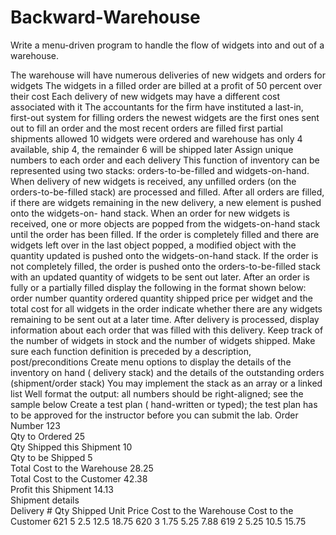 # Backward-Warehouse

Write a menu-driven program to handle the flow of widgets into and out of a warehouse.

The warehouse will have numerous deliveries of new widgets and orders for widgets
The widgets in a filled order are billed at a profit of 50 percent over their cost
Each delivery of new widgets may have a different cost associated with it
The accountants for the firm have instituted a last-in, first-out system for filling orders
the newest widgets are the first ones sent out to fill an order and the most recent orders are filled first
partial shipments allowed
10 widgets were ordered and warehouse has only 4 available, ship 4, the remainder 6 will be shipped later
Assign unique numbers to each order and each delivery
This function of inventory can be represented using two stacks: orders-to-be-filled and widgets-on-hand. When delivery of new widgets is received, any unfilled orders (on the orders-to-be-filled stack) are processed and filled. After all orders are filled, if there are widgets remaining in the new delivery, a new element is pushed onto the widgets-on- hand stack. When an order for new widgets is received, one or more objects are popped from the widgets-on-hand stack until the order has been filled.
If the order is completely filled and there are widgets left over in the last object popped, a modified object with the quantity updated is pushed onto the widgets-on-hand stack.
If the order is not completely filled, the order is pushed onto the orders-to-be-filled stack with an updated quantity of widgets to be sent out later.
After an order is fully or a partially filled display the following in the format shown below:
order number
quantity ordered
quantity shipped
price  per widget  and the total cost for all widgets in the order
indicate whether there are any widgets remaining to be sent out at a later time.
After delivery is processed, display information about each order that was filled with this delivery.
Keep track of the number of widgets in stock and the number of widgets shipped.
Make sure each function definition is preceded by  a description, post/preconditions
Create menu options to display the  details of the inventory on hand ( delivery stack) and the details of the outstanding orders (shipment/order stack)
You may implement the stack as an array or a linked list
Well format the output: all numbers should be right-aligned; see the sample below
Create a test plan ( hand-written or typed); the test plan has to be approved for the instructor before you can submit the lab.
Order Number	123			
Qty to Ordered	25			
Qty Shipped this Shipment	10			
Qty to be Shipped	5			
Total Cost to the Warehouse	28.25			
Total Cost to the Customer	42.38			
Profit this  Shipment	14.13			
Shipment details				
Delivery #	Qty Shipped	Unit Price	Cost to the Warehouse	Cost to the Customer
621	5	2.5	12.5	18.75
620	3	1.75	5.25	7.88
619	2	5.25	10.5	15.75
